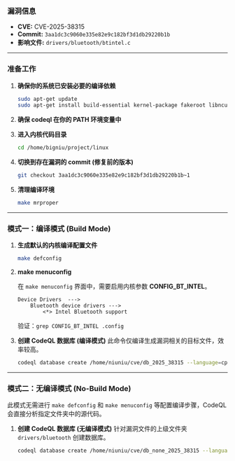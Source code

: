 ### **漏洞信息**

*   **CVE:** CVE-2025-38315
*   **Commit:** `3aa1dc3c9060e335e82e9c182bf3d1db29220b1b`
*   **影响文件:** `drivers/bluetooth/btintel.c`

---

### **准备工作**

1.  **确保你的系统已安装必要的编译依赖**

    ```bash
    sudo apt-get update
    sudo apt-get install build-essential kernel-package fakeroot libncurses5-dev libssl-dev ccache flex bison libelf-dev clang llvm
    ```

2.  **确保 codeql 在你的 PATH 环境变量中**

3.  **进入内核代码目录**

    ```bash
    cd /home/bigniu/project/linux
    ```

4.  **切换到存在漏洞的 commit (修复前的版本)**

    ```bash
    git checkout 3aa1dc3c9060e335e82e9c182bf3d1db29220b1b~1
    ```

5.  **清理编译环境**

    ```bash
    make mrproper
    ```

---

### **模式一：编译模式 (Build Mode)**

1.  **生成默认的内核编译配置文件**

    ```bash
    make defconfig
    ```

2.  **make menuconfig**

    在 `make menuconfig` 界面中，需要启用内核参数 **CONFIG_BT_INTEL**。

    ```text
    Device Drivers  --->
        Bluetooth device drivers --->
            <*> Intel Bluetooth support
    ```

    验证：`grep CONFIG_BT_INTEL .config`

3.  **创建 CodeQL 数据库 (编译模式)**
    此命令仅编译生成漏洞相关的目标文件，效率较高。

    ```bash
    codeql database create /home/niuniu/cve/db_2025_38315 --language=cpp --command="make CC=clang-15 LLVM=1 drivers/bluetooth/btintel.o"
    ```

---

### **模式二：无编译模式 (No-Build Mode)**

此模式无需进行 `make defconfig` 和 `make menuconfig` 等配置编译步骤，CodeQL 会直接分析指定文件夹中的源代码。

1.  **创建 CodeQL 数据库 (无编译模式)**
    针对漏洞文件的上级文件夹 `drivers/bluetooth` 创建数据库。

    ```bash
    codeql database create /home/niuniu/cve/db_none_2025_38315 --language=cpp --source-root=/home/niuniu/linux/drivers/bluetooth --build-mode=none
    ```